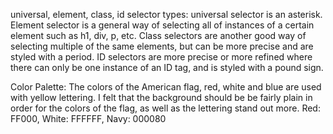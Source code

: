 universal, element, class, id selector types: universal selector is an asterisk.
Element selector is a general way of selecting all of instances of a certain element such as h1, div, p, etc.
Class selectors are another good way of selecting multiple of the same elements, but can be more precise and are styled with a period.
ID selectors are more precise or more refined where there can only be one instance of an ID tag, and is styled with a pound sign.

Color Palette: The colors of the American flag, red, white and blue are used with yellow lettering. I felt that the background should be be fairly plain in order for the colors of the flag, as well as the lettering stand out more. Red: FF000, White: FFFFFF, Navy: 000080
